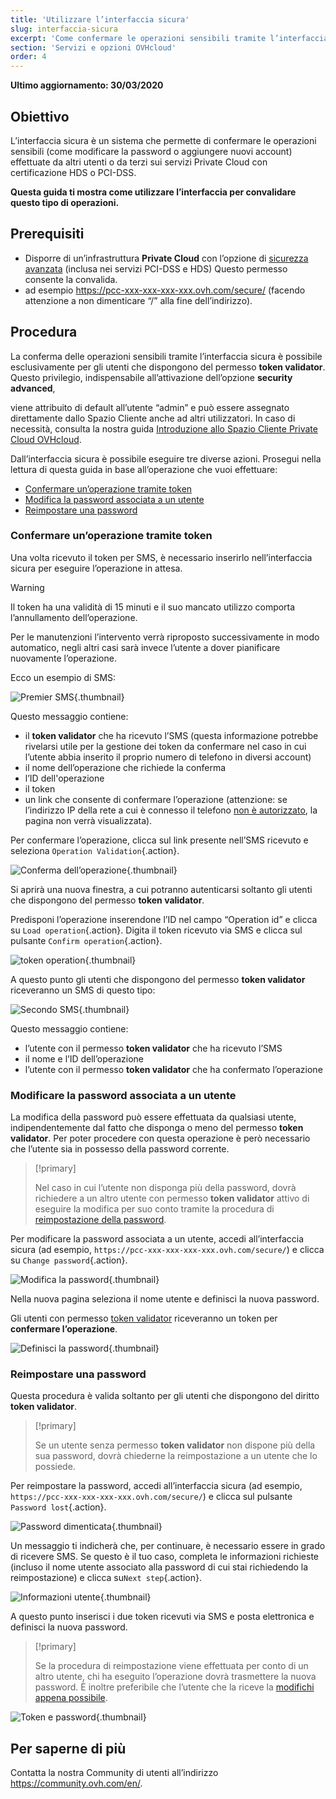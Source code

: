 ```yaml
---
title: 'Utilizzare l’interfaccia sicura'
slug: interfaccia-sicura
excerpt: 'Come confermare le operazioni sensibili tramite l’interfaccia sicura su infrastrutture HDS e PCI-DSS'
section: 'Servizi e opzioni OVHcloud'
order: 4
---
```


**Ultimo aggiornamento: 30/03/2020**

## Obiettivo

L’interfaccia sicura è un sistema che permette di confermare le operazioni sensibili (come modificare la password o aggiungere nuovi account) effettuate da altri utenti o da terzi sui servizi Private Cloud con certificazione HDS o PCI-DSS.

**Questa guida ti mostra come utilizzare l’interfaccia per convalidare questo tipo di operazioni.**

## Prerequisiti

- Disporre di un’infrastruttura **Private Cloud** con l’opzione di [sicurezza avanzata](https://www.ovhcloud.com/it/enterprise/products/hosted-private-cloud/safety-compliance/sddc/) (inclusa nei servizi PCI-DSS e HDS) Questo permesso consente la convalida.
- ad esempio https://pcc-xxx-xxx-xxx-xxx.ovh.com/secure/ (facendo attenzione a non dimenticare “/” alla fine dell’indirizzo).

## Procedura

La conferma delle operazioni sensibili tramite l’interfaccia sicura è possibile esclusivamente per gli utenti che dispongono del permesso **token validator**. Questo privilegio, indispensabile all’attivazione dell’opzione **security advanced**,  

viene attribuito di default all’utente “admin” e può essere assegnato direttamente dallo Spazio Cliente anche ad altri utilizzatori.  In caso di necessità, consulta la nostra guida [Introduzione allo Spazio Cliente Private Cloud OVHcloud](../manager-ovh-private-cloud/).

Dall’interfaccia sicura è possibile eseguire tre diverse azioni. Prosegui nella lettura di questa guida in base all’operazione che vuoi effettuare: 

- [Confermare un’operazione tramite token](./#confermare-unoperazione-tramite-token)
- [Modifica la password associata a un utente](./#modificare-la-password-associata-a-un-utente) 
- [Reimpostare una password](./#reimpostare-una-password)

### Confermare un’operazione tramite token

Una volta ricevuto il token per SMS, è necessario inserirlo nell’interfaccia sicura per eseguire l’operazione in attesa.

> [!warning]
>
> Il token ha una validità di 15 minuti e il suo mancato utilizzo comporta l’annullamento dell’operazione.
>
> Per le manutenzioni l’intervento verrà riproposto successivamente in modo automatico, negli altri casi sarà invece l’utente a dover pianificare nuovamente l’operazione. 
>

Ecco un esempio di SMS: 

![Premier SMS](images/SMS1.png){.thumbnail}

Questo messaggio contiene: 

- il **token validator** che ha ricevuto l’SMS  (questa informazione potrebbe rivelarsi utile per la gestione dei token da confermare nel caso in cui l’utente abbia inserito il proprio numero di telefono in diversi account)
- il nome dell’operazione che richiede la conferma
- l’ID dell'operazione
- il token
- un link che consente di confermare l’operazione (attenzione: se l’indirizzo IP della rete a cui è connesso il telefono [non è autorizzato](../manager-ovh-private-cloud/#sicurezza), la pagina non verrà visualizzata).

Per confermare l’operazione, clicca sul link presente nell’SMS ricevuto  e seleziona `Operation Validation`{.action}.

![Conferma dell’operazione](images/operationValidation.png){.thumbnail}

Si aprirà una nuova finestra, a cui potranno autenticarsi soltanto gli utenti che dispongono del permesso **token validator**.

Predisponi l’operazione inserendone l’ID nel campo “Operation id” e clicca su `Load operation`{.action}. Digita il token ricevuto via SMS e clicca sul pulsante `Confirm operation`{.action}.

![token operation](images/operationIdAndToken.png){.thumbnail}

A questo punto gli utenti che dispongono del permesso **token validator** riceveranno un SMS di questo tipo:

![Secondo SMS](images/SMS2.png){.thumbnail}

Questo messaggio contiene: 

- l’utente con il permesso **token validator** che ha ricevuto l’SMS
- il nome e l’ID dell’operazione
- l’utente con il permesso **token validator** che ha confermato l’operazione

### Modificare la password associata a un utente 

La modifica della password può essere effettuata da qualsiasi utente, indipendentemente dal fatto che disponga o meno del permesso **token validator**.  Per poter procedere con questa operazione è però necessario che l’utente sia in possesso della password corrente.

> [!primary]
>
> Nel caso in cui l’utente non disponga più della password, dovrà richiedere a un altro utente con permesso **token validator** attivo di eseguire la modifica per suo conto tramite la procedura di [reimpostazione della password](./#reimpostare-una-password). 
> 

Per modificare la password associata a un utente, accedi all’interfaccia sicura (ad esempio, `https://pcc-xxx-xxx-xxx-xxx.ovh.com/secure/`) e clicca su `Change password`{.action}.

![Modifica la password](images/changePassword.png){.thumbnail}

Nella nuova pagina seleziona il nome utente e definisci la nuova password.

Gli utenti  con permesso [token validator](./#confermare-un-operazione-tramite-token) riceveranno un token per **confermare l’operazione**.

![Definisci la password](images/defineNewPassword.png){.thumbnail}

### Reimpostare una password

Questa procedura è valida soltanto per gli utenti che dispongono del diritto **token validator**.

> [!primary]
>
> Se un utente senza permesso **token validator** non dispone più della sua password, dovrà chiederne la reimpostazione a un utente che lo possiede.
> 

Per reimpostare la password, accedi all’interfaccia sicura (ad esempio, `https://pcc-xxx-xxx-xxx-xxx.ovh.com/secure/`) e clicca sul pulsante `Password lost`{.action}.

![Password dimenticata](images/passwordLost.png){.thumbnail}

Un messaggio ti indicherà che, per continuare, è necessario essere in grado di ricevere SMS. Se questo è il tuo caso, completa le informazioni richieste (incluso il nome utente associato alla password di cui stai richiedendo la reimpostazione) e clicca su`Next step`{.action}.

![Informazioni utente](images/infoUser.png){.thumbnail}

A questo punto inserisci i due token ricevuti via SMS e posta elettronica e definisci la nuova password.

> [!primary]
>
> Se la procedura di reimpostazione viene effettuata per conto di un altro utente, chi ha eseguito l’operazione dovrà trasmettere la nuova password. È inoltre preferibile che l’utente che la riceve la [modifichi appena possibile](./#modificare-la-password-associata-a-un-utente).
> 

![Token e password](images/tokenAndPassword.png){.thumbnail}

## Per saperne di più

Contatta la nostra Community di utenti all’indirizzo <https://community.ovh.com/en/>.
